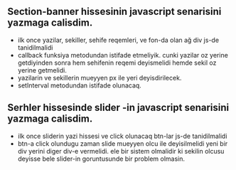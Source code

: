 
## Section-banner hissesinin javascript senarisini yazmaga calisdim.

- ilk once yazilar, sekiller, sehife reqemleri, ve fon-da olan ağ div js-de tanidilmalidi
- callback funksiya metodundan istifade etmeliyik. cunki yazilar oz yerine getdiyinden sonra  hem sehifenin reqemi deyismelidi hemde sekil oz yerine getmelidi. 
- yazilarin ve sekillerin  mueyyen px ile yeri deyisdirilecek. 
- setInterval metodundan istifade olunacaq.


## Serhler hissesinde slider -in javascript senarisini yazmaga calisdim.

- ilk once sliderin yazi hissesi ve click olunacaq btn-lar js-de tanidilmalidi
- btn-a click olundugu zaman slide mueyyen olcu ile deyisilmelidi yeni bir div yerini diger div-e vermelidi. ele bir sistem olmalidir ki sekilin olcusu deyisse bele slider-in goruntusunde bir problem olmasin.
